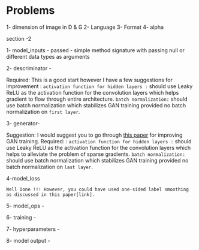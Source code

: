 # Problems
1- dimension of image in D & G
2- Language
3- Format
4- alpha 

section -2

1- model_inputs - 
   passed - simple method signature with passing null or different data types as arguments

2- descriminator -

  Required: This is a good start however I have a few suggestions for improvement :
  `activation function for hidden layers :` should use Leaky ReLU as the activation function for the convolution layers which helps gradient to flow through entire architecture.
  `batch normalization:` should use batch normalization which stabilizes GAN training provided no batch normalization on `first layer`.

3- generator-

  Suggestion: I would suggest you to go through [this paper](https://arxiv.org/abs/1606.03498) for improving GAN training.
  Required:  :
  `activation function for hidden layers :` should use Leaky ReLU as the activation function for the convolution layers which helps to alleviate the problem of sparse gradients.
  `batch normalization:` should use batch normalization which stabilizes GAN training provided no batch normalization on `last layer`.


  4-model_loss

    Well Done !!! However, you could have used one-sided label smoothing as discussed in this paper[link].
  
  5- model_ops -
  
  6- training -
  
  7- hyperparameters -
  
  8- model output -
